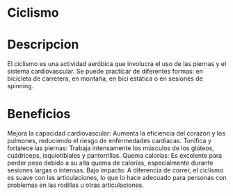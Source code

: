 # Ciclismo

# Descripcion
El ciclismo es una actividad aeróbica que involucra el uso de las piernas y el sistema cardiovascular. 
Se puede practicar de diferentes formas: en bicicleta de carretera, en montaña, en bici estática o en sesiones de spinning.

# Beneficios
Mejora la capacidad cardiovascular: Aumenta la eficiencia del corazón y los pulmones, reduciendo el riesgo de enfermedades cardíacas.
Tonifica y fortalece las piernas: Trabaja intensamente los músculos de los glúteos, cuádriceps, isquiotibiales y pantorrillas.
Quema calorías: Es excelente para perder peso debido a su alta quema de calorías, especialmente durante sesiones largas o intensas.
Bajo impacto: A diferencia de correr, el ciclismo es suave con las articulaciones, lo que lo hace adecuado para personas con problemas en las rodillas u otras articulaciones.



